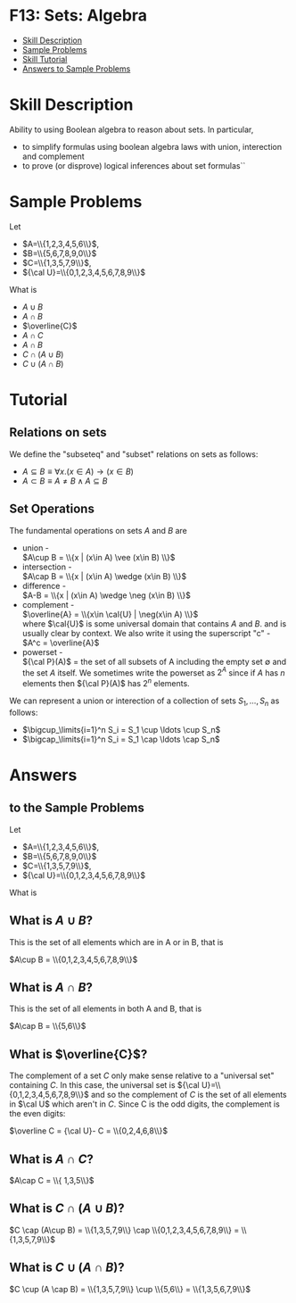 # F13: Sets: Algebra


* [Skill Description](#skill-description)
* [Sample Problems](#Sample-Problems)
* [Skill Tutorial](#Tutorial)
* [Answers to Sample Problems](#Answers)

# Skill Description
Ability to using Boolean algebra to reason about sets. 
In particular, 
* to simplify formulas using boolean algebra laws with union, interection and complement
* to prove (or disprove) logical inferences about set formulas``

# Sample Problems

Let 
* $A=\\{1,2,3,4,5,6\\}$,
* $B=\\{5,6,7,8,9,0\\}$
* $C=\\{1,3,5,7,9\\}$,
* ${\cal U}=\\{0,1,2,3,4,5,6,7,8,9\\}$

What is
* $A\cup B$
* $A\cap B$
* $\overline{C}$
* $A\cap C$
* $A\cap B$
* $C \cap (A\cup B)$
* $C \cup (A \cap B)$


# Tutorial 
## Relations on sets
We define the "subseteq" and "subset" relations on sets as follows:
* $A\subseteq B \equiv \forall x.  (x\in A) \rightarrow (x\in B)$
* $A\subset B \equiv A\ne B \wedge A\subseteq B$

## Set Operations
The fundamental operations on sets $A$ and $B$ are
* union -  
  $A\cup B = \\{x | (x\in A) \vee (x\in B) \\}$
* intersection -  
  $A\cap B = \\{x | (x\in A) \wedge (x\in B) \\}$
* difference -  
  $A-B = \\{x | (x\in A) \wedge \neg (x\in B) \\}$
* complement -  
  $\overline{A} = \\{x\in \cal{U} | \neg(x\in A) \\}$  
  where $\cal{U}$ is some universal domain that contains $A$ and $B$.
  and is usually clear by context. We also write it using the superscript "c" -
  $A^c = \overline{A}$
* powerset -  
  ${\cal P}(A)$ = the set of all subsets of A including the empty set $\emptyset$ and the set $A$ itself.
  We sometimes write the powerset as $2^{A}$ since if $A$ has $n$ elements then ${\cal P}(A)$ has $2^n$ elements.

We can represent a union or interection of a collection of sets $S_1,\ldots,S_n$ as follows:
* $\bigcup_\limits{i=1}^n S_i = S_1 \cup \ldots \cup S_n$
* $\bigcap_\limits{i=1}^n S_i = S_1 \cap \ldots \cap S_n$


# Answers
## to the Sample Problems

Let 
* $A=\\{1,2,3,4,5,6\\}$,
* $B=\\{5,6,7,8,9,0\\}$
* $C=\\{1,3,5,7,9\\}$,
* ${\cal U}=\\{0,1,2,3,4,5,6,7,8,9\\}$

What is

## What is $A\cup B$?
   This is the set of all elements which are in A or in B, that is 
   
   $A\cup B = \\{0,1,2,3,4,5,6,7,8,9\\}$
   
## What is $A\cap B$? 
  This is the set of all elements in both A and B, that is
  
  $A\cap B = \\{5,6\\}$

## What is $\overline{C}$?
The complement of a set $C$ only make sense relative to a "universal set" containing $C$. In this case,
the universal set is ${\cal U}=\\{0,1,2,3,4,5,6,7,8,9\\}$ and so the complement of $C$ is the set of all elements in 
$\cal U$ which aren't in $C$. Since C is the odd digits, the complement is the even digits:

$\overline C = {\cal U}- C = \\{0,2,4,6,8\\}$

## What is $A\cap C$?
$A\cap C = \\{ 1,3,5\\}$

## What is $C \cap (A\cup B)$?
$C \cap (A\cup B) = \\{1,3,5,7,9\\} \cap \\{0,1,2,3,4,5,6,7,8,9\\} = \\{1,3,5,7,9\\}$


## What is $C \cup (A \cap B)$?
$C \cup (A \cap B) = \\{1,3,5,7,9\\} \cup \\{5,6\\} = \\{1,3,5,6,7,9\\}$
   
